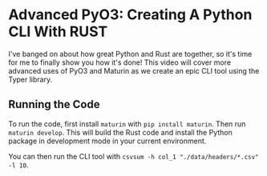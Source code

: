# Advanced PyO3: Creating A Python CLI With RUST

I've banged on about how great Python and Rust are together, so it's time for
me to finally show you how it's done! This video will cover more advanced uses
of PyO3 and Maturin as we create an epic CLI tool using the Typer library.

## Running the Code

To run the code, first install `maturin` with `pip install maturin`. Then run
`maturin develop`. This will build the Rust code and install the Python package
in development mode in your current environment.

You can then run the CLI tool with `csvsum -h col_1 "./data/headers/*.csv"
-l 10`.

